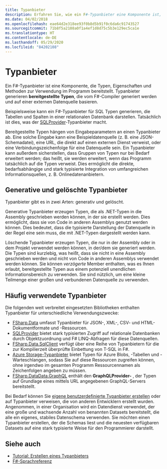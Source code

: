 ```yaml
---
title: Typanbieter
description: Erfahren Sie, wie ein F#-Typanbieter eine Komponente ist, die Typen, Eigenschaften und Methoden zur Verwendung in Ihren Programmen bereitstellt.
ms.date: 04/02/2018
ms.openlocfilehash: eae64d2e318ee93f0b8d5b91f0c6da6c91743527
ms.sourcegitcommit: 71b8f5a2108a0f1a4ef1d8d75c5b3e129ec5ca1e
ms.translationtype: HT
ms.contentlocale: de-DE
ms.lasthandoff: 05/29/2020
ms.locfileid: "84202108"
---
```

# <a name="type-providers"></a>Typanbieter

Ein F#-Typanbieter ist eine Komponente, die Typen, Eigenschaften und Methoden zur Verwendung im Programm bereitstellt. Typanbieter generieren **bereitgestellte Typen**, die vom F#-Compiler generiert werden und auf einer externen Datenquelle basieren.

Beispielsweise kann ein F#-Typanbieter für SQL Typen generieren, die Tabellen und Spalten in einer relationalen Datenbank darstellen. Tatsächlich ist dies, was der [SQLProvider](https://fsprojects.github.io/SQLProvider/)-Typanbieter macht.

Bereitgestellte Typen hängen von Eingabeparametern an einen Typanbieter ab. Eine solche Eingabe kann eine Beispieldatenquelle (z. B. eine JSON-Schemadatei), eine URL, die direkt auf einen externen Dienst verweist, oder eine Verbindungszeichenfolge für eine Datenquelle sein. Ein Typanbieter kann außerdem sicherstellen, dass Gruppen von Typen nur bei Bedarf erweitert werden; das heißt, sie werden erweitert, wenn das Programm tatsächlich auf die Typen verweist. Dies ermöglicht die direkte, bedarfsabhängige und stark typisierte Integration von umfangreichen Informationsquellen, z. B. Onlinedatenanbietern.

## <a name="generative-and-erased-type-providers"></a>Generative und gelöschte Typanbieter

Typanbieter gibt es in zwei Arten: generativ und gelöscht.

Generative Typanbieter erzeugen Typen, die als .NET-Typen in die Assembly geschrieben werden können, in der sie erstellt werden. Dies ermöglicht, dass sie von Code in anderen Assemblys genutzt werden können. Dies bedeutet, dass die typisierte Darstellung der Datenquelle in der Regel eine sein muss, die mit .NET-Typen dargestellt werden kann.

Löschende Typanbieter erzeugen Typen, die nur in der Assembly oder in dem Projekt verwendet werden können, in der/dem sie generiert werden. Die Typen sind kurzlebig, was heißt, dass sie nicht in eine Assembly geschrieben werden und nicht von Code in anderen Assemblys verwendet werden können. Sie können *verzögerte* Member enthalten, was es Ihnen erlaubt, bereitgestellte Typen aus einem potenziell unendlichen Informationsbereich zu verwenden. Sie sind nützlich, um eine kleine Teilmenge einer großen und verbundenen Datenquelle zu verwenden.

## <a name="commonly-used-type-providers"></a>Häufig verwendete Typanbieter

Die folgenden weit verbreitet eingesetzten Bibliotheken enthalten Typanbieter für unterschiedliche Verwendungszwecke:

- [FSharp.Data](https://fsharp.github.io/FSharp.Data/) umfasst Typanbieter für JSON-, XML-, CSV- und HTML-Dokumentformate und -Ressourcen.
- [SQLProvider](https://fsprojects.github.io/SQLProvider/) bietet stark typisierten Zugriff auf relationale Datenbanken durch Objektzuordnung und F# LINQ-Abfragen für diese Datenquellen.
- [FSharp.Data.SqlClient](https://fsprojects.github.io/FSharp.Data.SqlClient/) verfügt über eine Reihe von Typanbietern für die zur Kompilierzeit überprüfte Einbettung von T-SQL in F#.
- [Azure Storage-Typanbieter](https://fsprojects.github.io/AzureStorageTypeProvider/) bietet Typen für Azure Blobs, -Tabellen und -Warteschlangen, sodass Sie auf diese Ressourcen zugreifen können, ohne irgendwo im gesamten Programm Ressourcennamen als Zeichenfolgen angeben zu müssen.
- [FSharp.DataData.GraphQL](https://fsprojects.github.io/FSharp.Data.GraphQL/index.html) enthält den **GraphQLProvider-** , der Typen auf Grundlage eines mittels URL angegebenen GraphQL-Servers bereitstellt.

Bei Bedarf können Sie [eigene benutzerdefinierte Typanbieter erstellen](creating-a-type-provider.md) oder auf Typanbieter verweisen, die von anderen Entwicklern erstellt wurden. Angenommen, in einer Organisation wird ein Datendienst verwendet, der eine große und wachsende Anzahl von benannten Datasets bereitstellt, die alle ein eigenes, stabiles Datenschema verwenden. Sie möchten einen Typanbieter erstellen, der die Schemas liest und die neuesten verfügbaren Datasets auf eine stark typisierte Weise für den Programmierer darstellt.

## <a name="see-also"></a>Siehe auch

- [Tutorial: Erstellen eines Typanbieters](creating-a-type-provider.md)
- [F#-Sprachreferenz](../../language-reference/index.md)
